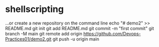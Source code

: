 # shellscripting

…or create a new repository on the command line
echo "# demo2" >> README.md
git init
git add README.md
git commit -m "first commit"
git branch -M main
git remote add origin https://github.com/Devops-Practices01/demo2.git
git push -u origin main
